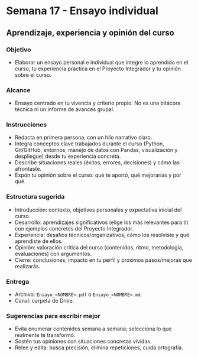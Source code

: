 #  Semana 17 - Ensayo individual

## Aprendizaje, experiencia y opinión del curso

### Objetivo

- Elaborar un ensayo personal e individual que integre lo aprendido en el curso, tu experiencia práctica en el Proyecto Integrador y tu opinión sobre el curso.

### Alcance

- Ensayo centrado en tu vivencia y criterio propio. No es una bitácora técnica ni un informe de avances grupal.

### Instrucciones

- Redacta en primera persona, con un hilo narrativo claro.
- Integra conceptos clave trabajados durante el curso (Python, Git/GitHub, entornos, manejo de datos con Pandas, visualización y despliegue) desde tu experiencia concreta.
- Describe situaciones reales (éxitos, errores, decisiones) y cómo las afrontaste.
- Expón tu opinión sobre el curso: qué te aportó, qué mejorarías y por qué.

### Estructura sugerida

- Introducción: contexto, objetivos personales y expectativa inicial del curso.
- Desarrollo: aprendizajes significativos (elige los más relevantes para ti) con ejemplos concretos del Proyecto Integrador.
- Experiencia: desafíos técnicos/organizativos, cómo los resolviste y qué aprendiste de ellos.
- Opinión: valoración crítica del curso (contenidos, ritmo, metodología, evaluaciones) con argumentos.
- Cierre: conclusiones, impacto en tu perfil y próximos pasos/mejoras que realizarás.

### Entrega

- Archivo: `Ensayo_<NOMBRE>.pdf` o `Ensayo_<NOMBRE>.md`.
- Canal: carpeta de Drive.

### Sugerencias para escribir mejor

- Evita enumerar contenidos semana a semana; selecciona lo que realmente te transformó.
- Sostén tus opiniones con situaciones concretas vividas.
- Relee y edita: busca precisión, elimina repeticiones, cuida ortografía.